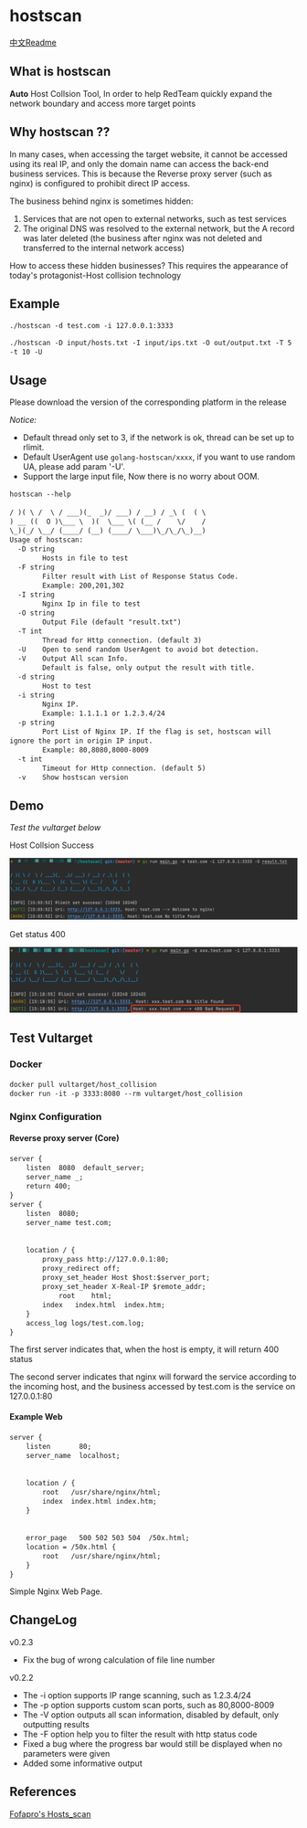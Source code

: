 # hostscan

[中文Readme](./README_zh.md)

## What is hostscan

**Auto** Host Collsion Tool, In order to help RedTeam quickly expand the network boundary and access more target points

## Why hostscan ?? 

In many cases, when accessing the target website, it cannot be accessed using its real IP, and only the domain name can access the back-end business services. This is because the Reverse proxy server (such as nginx) is configured to prohibit direct IP access.

The business behind nginx is sometimes hidden:
1. Services that are not open to external networks, such as test services
2. The original DNS was resolved to the external network, but the A record was later deleted (the business after nginx was not deleted and transferred to the internal network access)

How to access these hidden businesses? This requires the appearance of today's protagonist-Host collision technology

## Example

```
./hostscan -d test.com -i 127.0.0.1:3333
```

```
./hostscan -D input/hosts.txt -I input/ips.txt -O out/output.txt -T 5 -t 10 -U
```

## Usage

Please download the version of the corresponding platform in the release

*Notice:*
- Default thread only set to 3, if the network is ok, thread can be set up to rlimit.
- Default UserAgent use `golang-hostscan/xxxx`, if you want to use random UA, please add param '-U'.
- Support the large input file, Now there is no worry about OOM.

```
hostscan --help
  
/ )( \ /  \ / ___)(_  _)/ ___) / __) / _\ (  ( \
) __ ((  O )\___ \  )(  \___ \( (__ /    \/    /
\_)(_/ \__/ (____/ (__) (____/ \___)\_/\_/\_)__)        
Usage of hostscan:
  -D string
        Hosts in file to test
  -F string
        Filter result with List of Response Status Code. 
        Example: 200,201,302
  -I string
        Nginx Ip in file to test
  -O string
        Output File (default "result.txt")
  -T int
        Thread for Http connection. (default 3)
  -U    Open to send random UserAgent to avoid bot detection.
  -V    Output All scan Info. 
        Default is false, only output the result with title.
  -d string
        Host to test
  -i string
        Nginx IP. 
        Example: 1.1.1.1 or 1.2.3.4/24
  -p string
        Port List of Nginx IP. If the flag is set, hostscan will ignore the port in origin IP input. 
        Example: 80,8080,8000-8009
  -t int
        Timeout for Http connection. (default 5)
  -v    Show hostscan version

```

## Demo

*Test the vultarget below*

Host Collsion Success

![demo](./images/demo1.png)

Get status 400

![demo](./images/demo2.png)

## Test Vultarget

### Docker

```
docker pull vultarget/host_collision
docker run -it -p 3333:8080 --rm vultarget/host_collision
```

### Nginx Configuration

#### Reverse proxy server (Core)

```
server {
    listen  8080  default_server;
    server_name _;
    return 400;
}
server {
    listen  8080;
    server_name test.com;


    location / {
        proxy_pass http://127.0.0.1:80;
        proxy_redirect off;
        proxy_set_header Host $host:$server_port;
        proxy_set_header X-Real-IP $remote_addr;
            root    html;
        index   index.html  index.htm;
    }
    access_log logs/test.com.log;
}
```

The first server indicates that, when the host is empty, it will return 400 status

The second server indicates that nginx will forward the service according to the incoming host, and the business accessed by test.com is the service on 127.0.0.1:80

#### Example Web

```
server {
    listen       80;
    server_name  localhost;


    location / {
        root   /usr/share/nginx/html;
        index  index.html index.htm;
    }


    error_page   500 502 503 504  /50x.html;
    location = /50x.html {
        root   /usr/share/nginx/html;
    }
}
```

Simple Nginx Web Page.

## ChangeLog

v0.2.3
- Fix the bug of wrong calculation of file line number

v0.2.2
- The -i option supports IP range scanning, such as 1.2.3.4/24
- The -p option supports custom scan ports, such as 80,8000-8009
- The -V option outputs all scan information, disabled by default, only outputting results
- The -F option help you to filter the result with http status code
- Fixed a bug where the progress bar would still be displayed when no parameters were given
- Added some informative output

## References

[Fofapro's Hosts_scan](https://github.com/fofapro/Hosts_scan)
